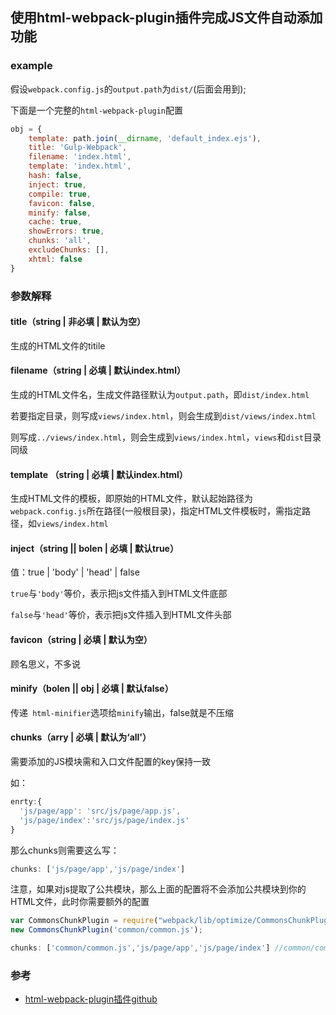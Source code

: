 ## 使用html-webpack-plugin插件完成JS文件自动添加功能

### example

假设`webpack.config.js`的`output.path`为`dist/`(后面会用到);

下面是一个完整的`html-webpack-plugin`配置

``` javascript
obj = {
    template: path.join(__dirname, 'default_index.ejs'),
    title: 'Gulp-Webpack',
    filename: 'index.html',
  	template: 'index.html',
    hash: false,
    inject: true,
    compile: true,
    favicon: false,
    minify: false,
    cache: true,
    showErrors: true,
    chunks: 'all',
    excludeChunks: [],
    xhtml: false
}
```

### 参数解释

#### title（string | 非必填 | 默认为空）

生成的HTML文件的titile

#### filename（string  | 必填 | 默认index.html）

生成的HTML文件名，生成文件路径默认为`output.path`，即`dist/index.html`

若要指定目录，则写成`views/index.html`，则会生成到`dist/views/index.html`

则写成`../views/index.html`，则会生成到`views/index.html`，`views`和`dist`目录同级

#### template （string | 必填 |  默认index.html）

生成HTML文件的模板，即原始的HTML文件，默认起始路径为`webpack.config.js`所在路径(一般根目录)，指定HTML文件模板时，需指定路径，如`views/index.html`

#### inject（string || bolen | 必填 |  默认true）
值：true | 'body' | 'head' | false

`true`与`'body'`等价，表示把js文件插入到HTML文件底部

`false`与`'head'`等价，表示把js文件插入到HTML文件头部

#### favicon（string  | 必填 | 默认为空）

顾名思义，不多说

#### minify（bolen || obj  | 必填 | 默认false）

传递` html-minifier`选项给`minify`输出，false就是不压缩

#### chunks（arry | 必填 | 默认为‘all'）

需要添加的JS模块需和入口文件配置的key保持一致

如：

``` javascript
enrty:{
  'js/page/app': 'src/js/page/app.js',
  'js/page/index':'src/js/page/index.js'
}
```

那么chunks则需要这么写：

``` javascript
chunks: ['js/page/app','js/page/index']
```

注意，如果对js提取了公共模块，那么上面的配置将不会添加公共模块到你的HTML文件，此时你需要额外的配置

``` javascript
var CommonsChunkPlugin = require("webpack/lib/optimize/CommonsChunkPlugin");
new CommonsChunkPlugin('common/common.js');
```

``` javascript
chunks: ['common/common.js','js/page/app','js/page/index'] //common/common.js后缀不能省略
```



### 参考

- [html-webpack-plugin插件github](https://github.com/ampedandwired/html-webpack-plugin)